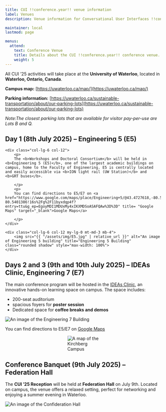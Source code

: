 ```yaml
---
title: CUI !!conference.year!! venue information
label: Venues
description: Venue information for Conversational User Interfaces !!conference.year!! conference.

maintainer: local
lastmod: page

menus:
  attend:
    text: Conference Venue
    title: Details about the CUI !!conference.year!! conference venue.
    weight: 5
---
```


All CUI ’25 activities will take place at the **University of Waterloo**, located in **Waterloo, Ontario, Canada**.

**Campus map:** [https://uwaterloo.ca/map/](https://uwaterloo.ca/map/)

**Parking information:** [https://uwaterloo.ca/sustainable-transportation/about/our-parking-lots](https://uwaterloo.ca/sustainable-transportation/about/our-parking-lots)

*Note:The closest parking lots that are available for visitor pay-per-use are Lots B and Q.*


<!-- **Days 2 and 3 (9th and 10th July 2025):** 

The **main conference program** will take place at **Federation Hall**, a dedicated conference venue on campus within walking distance from the DC building and UW Station. -->

<!-- For directions and real-time transit suggestions, use [Google Maps](https://maps.google.com/) with public transit enabled, or visit [grt.ca.](https://www.grt.ca/en/index.aspx) All venues are fully accessible. -->

## Day 1 (8th July 2025) – Engineering 5 (E5)
<div class="row">

    <div class="col-lg-6 col-12">
        <p>
        The <b>Workshops and Doctoral Consortium</b> will be held in <b>Engineering 5 (E5)</b>, one of the largest academic buildings on campus, home to the Faculty of Engineering. E5 is centrally located and easily accessible via <b>ION light rail (UW Station)</b> and <b>GRT buses</b>.

        </p>
        <p>
        You can find directions to E5/E7 on <a href="https://www.google.com/maps/place/Engineering+5/@43.4727618,-80.5427135,17z/data=!3m1!4b1!4m6!3m5!1s0x882bf4011b91737d:0x10123397b6e1bf24!8m2!3d43.4727579!4d-80.5401386!16s%2Fg%2F11byxdqp4f?entry=ttu&g_ep=EgoyMDI1MDUxMy4xIKXMDSoASAFQAw%3D%3D" title= "Google Maps" target="_blank">Google Maps</a>

        </p>
    </div>

    <div class="col-lg-6 col-12 my-lg-0 mt-md-3 mb-4">
        <img src="{{ "/assets/img/E5.jpg" | relative_url }}" alt="An image of Engineering 5 building" title="Engineering 5 Building" class="rounded shadow" style="max-width: 100%">
    </div>
    
   </div>


## Days 2 and 3 (9th and 10th July 2025) – IDEAs Clinic, Engineering 7 (E7)

<div class="row">
    <div class="col-lg-6 col-12">
        <p>
            The main conference program will be hosted in the <a href="https://uwaterloo.ca/engineering-ideas-clinic/" title= "Iseeas Clinic" target="_blank">IDEAs Clinic</a>, an innovative hands-on learning space on campus. The space includes:
            <ul>
            <li>200-seat auditorium</li>
            <li>spacious foyers for <b>poster session</b></li>
            <li>Dedicated space for <b>coffee breaks and demos</b></li>
        </ul>
        </p>        
    </div>
    <div class="col-lg-6 col-12 my-lg-0 mt-md-3 mb-4">
        <img src="{{ "/assets/img/E7.jpg" | relative_url }}" alt="An image of the Engineering 7 Building" title="Engineering 7 Building" class="rounded shadow" style="max-width: 100%">
    </div>
     <div class="col-12 mt-1 text-center">
       <p> You can find directions to E5/E7 on <a href="https://www.google.com/maps/place/Engineering+5/@43.4727618,-80.5427135,17z/data=!3m1!4b1!4m6!3m5!1s0x882bf4011b91737d:0x10123397b6e1bf24!8m2!3d43.4727579!4d-80.5401386!16s%2Fg%2F11byxdqp4f?entry=ttu&g_ep=EgoyMDI1MDUxMy4xIKXMDSoASAFQAw%3D%3D" title= "Google Maps" target="_blank">Google Maps</a>
        </p>
    </div>

  </div>

<div class="row">
    <div style="display: flex; justify-content: center; align-items: center; width: 100%;">
        <img src="{{ "/assets/img/E7Map.jpg" | relative_url }}" alt="A map of the Kirchberg Campus" title="Map of the Engineering 5 and 7 Buildings" class="rounded shadow" style="max-width: 20%; transition: transform 0.3s ease; position: relative; z-index: 1;" onmouseover="this.style.transform='scale(3.0)';" onmouseout="this.style.transform='scale(1)';">
    </div>
    
 </div>
 
## Conference Banquet  (9th July 2025) – Federation Hall

<div class="row">
    <div class="col-lg-6 col-12">
        <p>
            The <b>CUI ’25 Reception</b> will be held at <b>Federation Hall</b> on July 9th. Located on campus, the venue offers a relaxed setting, perfect for networking and enjoying a summer evening in Waterloo.</p>
    </div>
    <div class="col-lg-6 col-12 my-lg-0 mt-md-3 mb-4">
        <img src="{{ "/assets/img/ConfederationHall.jpg" | relative_url }}" alt="An image of the Confideration Hall" title="Confideration Hall" class="rounded shadow" style="max-width: 100%">
    </div>
    
 </div>